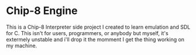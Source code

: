 # Chip-8 Engine 

This is a Chip-8 Interpreter side project I created to learn emulation and SDL
for C. This isn't for users, programmers, or anybody but myself, it's extermely
unstable and i'll drop it the momment I get the thing working on my machine.
